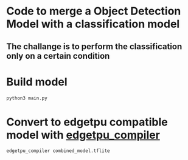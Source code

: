 # Code to merge a Object Detection Model with a classification model

## The challange is to perform the classification only on a certain condition

# Build model
`python3 main.py`

# Convert to edgetpu compatible model with [edgetpu_compiler](https://coral.ai/docs/edgetpu/compiler/#usage)
`edgetpu_compiler combined_model.tflite`